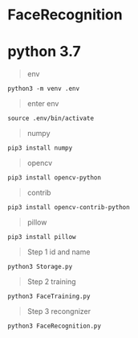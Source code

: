 # FaceRecognition

# python 3.7

>env

    python3 -m venv .env
    
>enter env

    source .env/bin/activate

>numpy

    pip3 install numpy

>opencv

    pip3 install opencv-python

>contrib 

    pip3 install opencv-contrib-python

>pillow

    pip3 install pillow
    
    
> Step 1 id and name

    python3 Storage.py
    
    
> Step 2 training

    python3 FaceTraining.py
    
    
> Step 3 recongnizer

    python3 FaceRecognition.py
